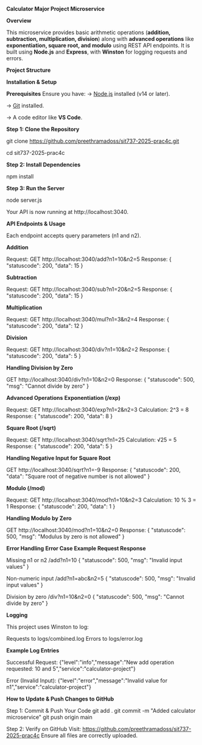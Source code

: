 **Calculator Major Project Microservice**


**Overview**

This microservice provides basic arithmetic operations (**addition, subtraction, multiplication, division**) along with **advanced operations** like **exponentiation, square root, and modulo** using REST API endpoints. It is built using **Node.js** and **Express**, with **Winston** for logging requests and errors.


**Project Structure**

**Installation & Setup**

**Prerequisites**
Ensure you have:
-> [Node.js](https://nodejs.org/en/download/) installed (v14 or later).

-> [Git](https://git-scm.com/) installed.

-> A code editor like **VS Code**.

**Step 1: Clone the Repository**

git clone https://github.com/preethramadoss/sit737-2025-prac4c.git

cd sit737-2025-prac4c

**Step 2: Install Dependencies**

npm install

**Step 3: Run the Server**

node server.js

Your API is now running at http://localhost:3040.

**API Endpoints & Usage**

Each endpoint accepts query parameters (n1 and n2).

**Addition**

Request:
GET http://localhost:3040/add?n1=10&n2=5
Response:
{ "statuscode": 200, "data": 15 }

**Subtraction**

Request:
GET http://localhost:3040/sub?n1=20&n2=5
Response:
{ "statuscode": 200, "data": 15 }

**Multiplication**

Request:
GET http://localhost:3040/mul?n1=3&n2=4
Response:
{ "statuscode": 200, "data": 12 }

**Division**

Request:
GET http://localhost:3040/div?n1=10&n2=2
Response:
{ "statuscode": 200, "data": 5 }

**Handling Division by Zero**

GET http://localhost:3040/div?n1=10&n2=0
Response:
{ "statuscode": 500, "msg": "Cannot divide by zero" }

**Advanced Operations**
**Exponentiation (/exp)**

Request:
GET http://localhost:3040/exp?n1=2&n2=3
Calculation:
2^3 = 8
Response:
{ "statuscode": 200, "data": 8 }

**Square Root (/sqrt)**

Request:
GET http://localhost:3040/sqrt?n1=25
Calculation:
√25 = 5
Response:
{ "statuscode": 200, "data": 5 }

**Handling Negative Input for Square Root**

GET http://localhost:3040/sqrt?n1=-9
Response:
{ "statuscode": 200, "data": "Square root of negative number is not allowed" }

**Modulo (/mod)**

Request:
GET http://localhost:3040/mod?n1=10&n2=3
Calculation:
10 % 3 = 1
Response:
{ "statuscode": 200, "data": 1 }

**Handling Modulo by Zero**

GET http://localhost:3040/mod?n1=10&n2=0
Response:
{ "statuscode": 500, "msg": "Modulus by zero is not allowed" }

**Error Handling**
**Error Case	Example Request	Response**

Missing n1 or n2	/add?n1=10	{ "statuscode": 500, "msg": "Invalid input values" }

Non-numeric input	/add?n1=abc&n2=5	{ "statuscode": 500, "msg": "Invalid input values" }

Division by zero	/div?n1=10&n2=0	{ "statuscode": 500, "msg": "Cannot divide by zero" }

**Logging**

This project uses Winston to log:

Requests to logs/combined.log
Errors to logs/error.log

**Example Log Entries**

Successful Request:
{"level":"info","message":"New add operation requested: 10 and 5","service":"calculator-project"}

Error (Invalid Input):
{"level":"error","message":"Invalid value for n1","service":"calculator-project"}

**How to Update & Push Changes to GitHub**

Step 1: Commit & Push Your Code
git add .
git commit -m "Added calculator microservice"
git push origin main

Step 2: Verify on GitHub
Visit: https://github.com/preethramadoss/sit737-2025-prac4c
Ensure all files are correctly uploaded.
